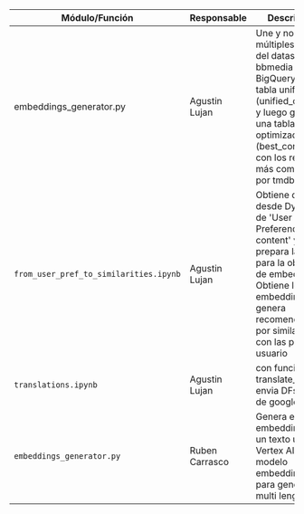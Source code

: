 | **Módulo/Función**     | **Responsable**  | **Descripción**              | **Inputs**              | **Outputs**              |
|------------------------|-----------------|-----------------------------|-------------------------|--------------------------|
| embeddings_generator.py | Agustin Lujan | Une y normaliza múltiples tablas del dataset bbmedia de BigQuery en una tabla unificada (unified_content) y luego genera una tabla optimizada (best_content) con los registros más completos por tmdb_id. | bubbo-dfba0.content.best_content_translated_py | PROJECT = "bubbo-dfba0", LOCATION = "europe-southwest1", BUCKET_NAME = "embeddings_new_bucket", GCS_PREFIX = "embeddings/movies_and_series" |
| `from_user_pref_to_similarities.ipynb`    |  Agustin Lujan     | Obtiene datos desde Dynamodb de 'User Preferences content' y prepara la info para la obtencion de embeddings. Obtiene los embeddings, y genera recomendaciones por similaridad con las pref del usuario | 'Data_EN', DynamoDB 'user_pref...', embeddings_bucket_backup  | Recomendaciones en tiempo real  |
| `translations.ipynb`       |  Agustin Lujan     |  con funcion translate_df(), envia DFs a la Api de google     |  271k de contenidos  |  devuelve el DF con columnas 'translated'  |
| `embeddings_generator.py`       |  Ruben Carrasco     |  Genera el embedding para un texto usando Vertex AI, con el modelo embedding-002 para generar multi lenguajes     |  collection Data_EN  |  collection embeddings  |
